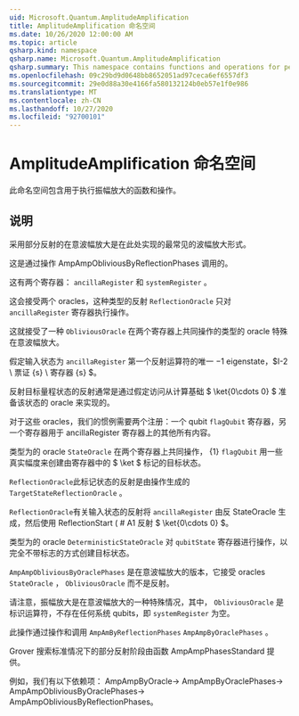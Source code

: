 ```yaml
---
uid: Microsoft.Quantum.AmplitudeAmplification
title: AmplitudeAmplification 命名空间
ms.date: 10/26/2020 12:00:00 AM
ms.topic: article
qsharp.kind: namespace
qsharp.name: Microsoft.Quantum.AmplitudeAmplification
qsharp.summary: This namespace contains functions and operations for performing amplitude amplification.
ms.openlocfilehash: 09c29bd9d0648bb8652051ad97ceca6ef6557df3
ms.sourcegitcommit: 29e0d88a30e4166fa580132124b0eb57e1f0e986
ms.translationtype: MT
ms.contentlocale: zh-CN
ms.lasthandoff: 10/27/2020
ms.locfileid: "92700101"
---
```

# <a name="microsoftquantumamplitudeamplification-namespace"></a>AmplitudeAmplification 命名空间

此命名空间包含用于执行振幅放大的函数和操作。



## <a name="description"></a>说明

采用部分反射的在意波幅放大是在此处实现的最常见的波幅放大形式。

这是通过操作 AmpAmpObliviousByReflectionPhases 调用的。

这有两个寄存器： `ancillaRegister` 和 `systemRegister` 。

这会接受两个 oracles，这种类型的反射 `ReflectionOracle` 只对 `ancillaRegister` 寄存器执行操作。

这就接受了一种 `ObliviousOracle` 在两个寄存器上共同操作的类型的 oracle 特殊在意波幅放大。

假定输入状态为 `ancillaRegister` 第一个反射运算符的唯一 $-$1 eigenstate，$I-2 \ 票证 {s} \ 寄存器 {s} $。

反射目标量程状态的反射通常是通过假定访问从计算基础 $ \ket{0\cdots 0} $ 准备该状态的 oracle 来实现的。

对于这些 oracles，我们的惯例需要两个注册：一个 qubit `flagQubit` 寄存器，另一个寄存器用于 ancillaRegister 寄存器上的其他所有内容。

类型为的 oracle `StateOracle` 在两个寄存器上共同操作， {1} `flagQubit` 用一些真实幅度来创建由寄存器中的 $ \ket $ 标记的目标状态。

`ReflectionOracle`此标记状态的反射是由操作生成的 `TargetStateReflectionOracle` 。

`ReflectionOracle`有关输入状态的反射将 `ancillaRegister` 由反 StateOracle 生成，然后使用 ReflectionStart ( # A1 反射 $ \ket{0\cdots 0} $。

类型为的 oracle `DeterministicStateOracle` 对 `qubitState` 寄存器进行操作，以完全不带标志的方式创建目标状态。

`AmpAmpObliviousByOraclePhases` 是在意波幅放大的版本，它接受 oracles `StateOracle` ， `ObliviousOracle` 而不是反射。

请注意，振幅放大是在意波幅放大的一种特殊情况，其中， `ObliviousOracle` 是标识运算符，不存在任何系统 qubits，即 `systemRegister` 为空。

此操作通过操作和调用 `AmpAmByReflectionPhases` `AmpAmpByOraclePhases` 。

Grover 搜索标准情况下的部分反射阶段由函数 AmpAmpPhasesStandard 提供。

例如，我们有以下依赖项： AmpAmpByOracle-> AmpAmpByOraclePhases-> AmpAmpObliviousByOraclePhases-> AmpAmpObliviousByReflectionPhases。